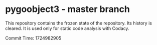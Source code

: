 # pygoobject3 - master branch

This repository contains the frozen state of the repository.
Its history is cleared. It is used only for static code
analysis with Codacy.

Commit Time: 1724982905
